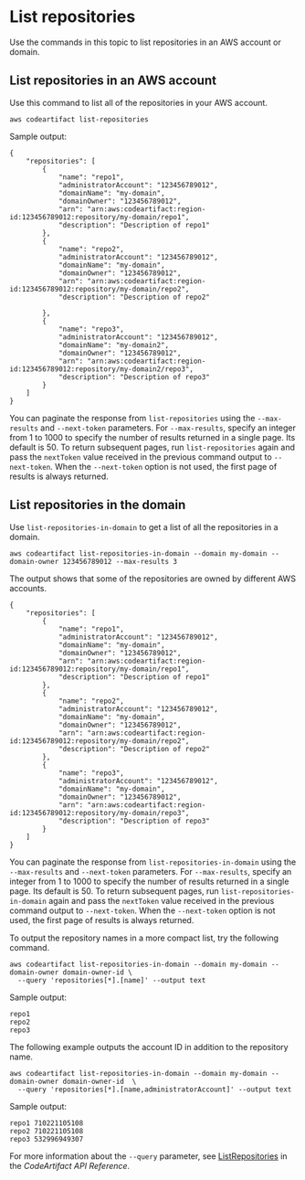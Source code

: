 # List repositories<a name="list-repos"></a>

Use the commands in this topic to list repositories in an AWS account or domain\.

## List repositories in an AWS account<a name="listing-repositories-in-an-aws-account"></a>

Use this command to list all of the repositories in your AWS account\.

```
aws codeartifact list-repositories
```

Sample output:

```
{
    "repositories": [
        {
            "name": "repo1",
            "administratorAccount": "123456789012",
            "domainName": "my-domain",
            "domainOwner": "123456789012",
            "arn": "arn:aws:codeartifact:region-id:123456789012:repository/my-domain/repo1",
            "description": "Description of repo1"
        },
        {
            "name": "repo2",
            "administratorAccount": "123456789012",
            "domainName": "my-domain",
            "domainOwner": "123456789012",
            "arn": "arn:aws:codeartifact:region-id:123456789012:repository/my-domain/repo2",
            "description": "Description of repo2"    
            
        },
        {
            "name": "repo3",
            "administratorAccount": "123456789012",
            "domainName": "my-domain2",
            "domainOwner": "123456789012",
            "arn": "arn:aws:codeartifact:region-id:123456789012:repository/my-domain2/repo3",
            "description": "Description of repo3"
        }
    ]
}
```

 You can paginate the response from `list-repositories` using the `--max-results` and `--next-token` parameters\. For `--max-results`, specify an integer from 1 to 1000 to specify the number of results returned in a single page\. Its default is 50\. To return subsequent pages, run `list-repositories` again and pass the `nextToken` value received in the previous command output to `--next-token`\. When the `--next-token` option is not used, the first page of results is always returned\. 

## List repositories in the domain<a name="listing-repositories-in-the-domain"></a>

Use `list-repositories-in-domain` to get a list of all the repositories in a domain\.

```
aws codeartifact list-repositories-in-domain --domain my-domain --domain-owner 123456789012 --max-results 3
```

The output shows that some of the repositories are owned by different AWS accounts\.

```
{
    "repositories": [
        {
            "name": "repo1",
            "administratorAccount": "123456789012",
            "domainName": "my-domain",
            "domainOwner": "123456789012",  
            "arn": "arn:aws:codeartifact:region-id:123456789012:repository/my-domain/repo1",
            "description": "Description of repo1"
        },
        {
            "name": "repo2",
            "administratorAccount": "123456789012",
            "domainName": "my-domain",
            "domainOwner": "123456789012",
            "arn": "arn:aws:codeartifact:region-id:123456789012:repository/my-domain/repo2",
            "description": "Description of repo2"            
        },
        {
            "name": "repo3",
            "administratorAccount": "123456789012",
            "domainName": "my-domain",
            "domainOwner": "123456789012",
            "arn": "arn:aws:codeartifact:region-id:123456789012:repository/my-domain/repo3",
            "description": "Description of repo3"            
        }
    ]
}
```

 You can paginate the response from `list-repositories-in-domain` using the `--max-results` and `--next-token` parameters\. For `--max-results`, specify an integer from 1 to 1000 to specify the number of results returned in a single page\. Its default is 50\. To return subsequent pages, run `list-repositories-in-domain` again and pass the `nextToken` value received in the previous command output to `--next-token`\. When the `--next-token` option is not used, the first page of results is always returned\. 

To output the repository names in a more compact list, try the following command\.

```
aws codeartifact list-repositories-in-domain --domain my-domain --domain-owner domain-owner-id \
  --query 'repositories[*].[name]' --output text
```

Sample output:

```
repo1
repo2
repo3
```

The following example outputs the account ID in addition to the repository name\.

```
aws codeartifact list-repositories-in-domain --domain my-domain --domain-owner domain-owner-id  \
  --query 'repositories[*].[name,administratorAccount]' --output text
```

Sample output:

```
repo1 710221105108
repo2 710221105108
repo3 532996949307
```

For more information about the `--query` parameter, see [ListRepositories](https://docs.aws.amazon.com/codeartifact/latest/APIReference/API_ListRepositories.html) in the *CodeArtifact API Reference*\.